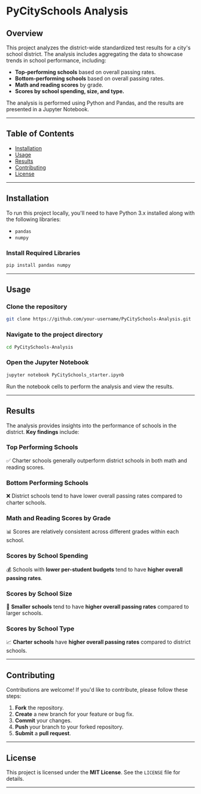 # PyCitySchools Analysis

## Overview
This project analyzes the district-wide standardized test results for a city's school district. The analysis includes aggregating the data to showcase trends in school performance, including:

- **Top-performing schools** based on overall passing rates.
- **Bottom-performing schools** based on overall passing rates.
- **Math and reading scores** by grade.
- **Scores by school spending, size, and type.**

The analysis is performed using Python and Pandas, and the results are presented in a Jupyter Notebook.

---

## Table of Contents
- [Installation](#installation)
- [Usage](#usage)
- [Results](#results)
- [Contributing](#contributing)
- [License](#license)

---

## Installation
To run this project locally, you'll need to have Python 3.x installed along with the following libraries:

- `pandas`
- `numpy`

### Install Required Libraries
```bash
pip install pandas numpy
```

---

## Usage

### Clone the repository
```bash
git clone https://github.com/your-username/PyCitySchools-Analysis.git
```

### Navigate to the project directory
```bash
cd PyCitySchools-Analysis
```

### Open the Jupyter Notebook
```bash
jupyter notebook PyCitySchools_starter.ipynb
```

Run the notebook cells to perform the analysis and view the results.

---

## Results
The analysis provides insights into the performance of schools in the district. **Key findings** include:

### **Top Performing Schools**
✅ Charter schools generally outperform district schools in both math and reading scores.

### **Bottom Performing Schools**
❌ District schools tend to have lower overall passing rates compared to charter schools.

### **Math and Reading Scores by Grade**
📊 Scores are relatively consistent across different grades within each school.

### **Scores by School Spending**
💰 Schools with **lower per-student budgets** tend to have **higher overall passing rates**.

### **Scores by School Size**
🏫 **Smaller schools** tend to have **higher overall passing rates** compared to larger schools.

### **Scores by School Type**
📈 **Charter schools** have **higher overall passing rates** compared to district schools.

---

## Contributing
Contributions are welcome! If you'd like to contribute, please follow these steps:

1. **Fork** the repository.
2. **Create** a new branch for your feature or bug fix.
3. **Commit** your changes.
4. **Push** your branch to your forked repository.
5. **Submit** a **pull request**.

---

## License
This project is licensed under the **MIT License**. See the `LICENSE` file for details.

---
